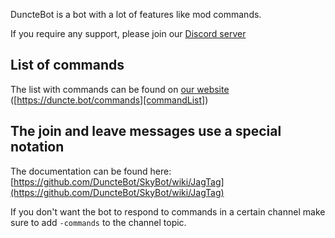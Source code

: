 

DuncteBot is a bot with a lot of features like mod commands.

If you require any support, please join our [Discord server][guild]

## List of commands
The list with commands can be found on [our website][commandList] ([https://duncte.bot/commands][commandList])


## The join and leave messages use a special notation
    
The documentation can be found here: [https://github.com/DuncteBot/SkyBot/wiki/JagTag](https://github.com/DuncteBot/SkyBot/wiki/JagTag)


If you don't want the bot to respond to commands in a certain channel make sure to add `-commands` to the channel topic.

[guild]: https://duncte.bot/server
[commandList]: https://duncte.bot/commands
